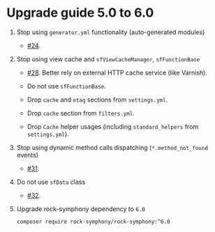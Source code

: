 Upgrade guide 5.0 to 6.0
========================

1. Stop using `generator.yml` functionality (auto-generated modules)
   - [#24](https://github.com/rock-symphony/rock-symphony/pull/24).

2. Stop using view cache and `sfViewCacheManager`, `sfFunctionBase`
   - [#28](https://github.com/rock-symphony/rock-symphony/pull/28).
   Better rely on external HTTP cache service (like Varnish).
   
   - Do not use `sfFunctionBase`.
   - Drop `cache` and `etag` sections from `settings.yml`.
   - Drop `cache` section from `filters.yml`. 
   - Drop `Cache` helper usages (including `standard_helpers` from `settings.yml`).

3. Stop using dynamic method calls dispatching (`*.method_not_found` events)
   - [#31](https://github.com/rock-symphony/rock-symphony/pull/31).

4. Do not use `sfData` class
   - [#32](https://github.com/rock-symphony/rock-symphony/pull/32).

5. Upgrade rock-symphony dependency to `6.0`

   ```bash
   composer require rock-symphony/rock-symphony:^6.0
   ```
